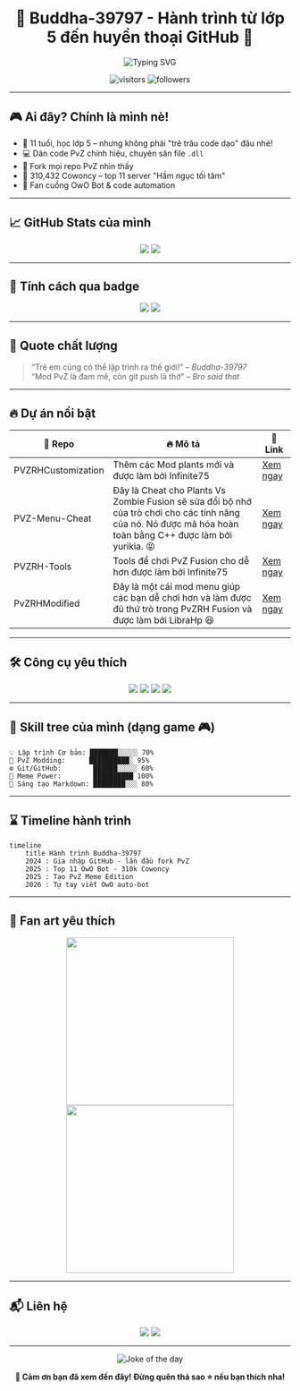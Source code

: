 <h1 align="center">🚀 Buddha-39797 - Hành trình từ lớp 5 đến huyền thoại GitHub 🚀</h1>

<p align="center">
  <img src="https://readme-typing-svg.demolab.com?font=Fira+Code&duration=3500&pause=1000&center=true&width=435&lines=🌱+Code+vì+đam+mê;🔥+PvZ+Modder+tương+lai;🎮+Fan+cứng+OwO+Bot;⭐+Fork+cho+đến+khi+nào+hết+sao" alt="Typing SVG" />
</p>

<p align="center">
  <img src="https://komarev.com/ghpvc/?username=Buddha-39797&style=for-the-badge&color=ff69b4&label=VISITOR+COUNT" alt="visitors" />
  <img src="https://img.shields.io/github/followers/Buddha-39797?style=for-the-badge&color=blueviolet" alt="followers" />
</p>

---

## 🎮 Ai đây? Chính là mình nè!
- 🧠 11 tuổi, học lớp 5 – nhưng không phải "trẻ trâu code dạo" đâu nhé!
- 💻 Dân code PvZ chính hiệu, chuyên săn file `.dll`
- 🔧 Fork mọi repo PvZ nhìn thấy
- 🐄 310,432 Cowoncy – top 11 server "Hầm ngục tối tăm"  
- 🤖 Fan cuồng OwO Bot & code automation

---

## 📈 GitHub Stats của mình

<p align="center">
  <img src="https://github-readme-stats.vercel.app/api?username=Buddha-39797&show_icons=true&theme=dracula&rank_icon=percentile&count_private=true" />
  <img src="https://github-readme-stats.vercel.app/api/top-langs/?username=Buddha-39797&layout=donut&theme=dracula" />
</p>

---

## 🔮 Tính cách qua badge

<p align="center">
  <img src="https://img.shields.io/badge/Tính cách-Đam mê 🌟-red?style=for-the-badge" />
  <img src="https://img.shields.io/badge/Kỹ năng-Code+PvZ-green?style=for-the-badge" />
</p>

---

## 🧠 Quote chất lượng

> “Trẻ em cũng có thể lập trình ra thế giới!” – *Buddha-39797*  
> “Mod PvZ là đam mê, còn git push là thở” – *Bro said that*

---

## 🔥 Dự án nổi bật

| 💾 Repo | 🔥 Mô tả | 📎 Link |
|--------|---------|--------|
| PVZRHCustomization | Thêm các Mod plants mới và được làm bởi Infinite75 | [Xem ngay](https://github.com/Buddha-39797/PVZRHCustomization) |
| PVZ-Menu-Cheat | Đây là Cheat cho Plants Vs Zombie Fusion sẽ sửa đổi bộ nhớ của trò chơi cho các tính năng của nó. Nó được mã hóa hoàn toàn bằng C++ được làm bởi yurikia. 😝 | [Xem ngay](https://github.com/Buddha-39797/PVZ-Menu-Cheat) |
| PVZRH-Tools | Tools để chơi PvZ Fusion cho dễ hơn được làm bởi Infinite75 | [Xem ngay](https://github.com/Buddha-39797/PVZRHTools) |
| PvZRHModified | Đây là một cái mod menu giúp các bạn dễ chơi hơn và làm được đủ thứ trò trong PvZRH Fusion và được làm bởi LibraHp 😆 | [Xem ngay](https://github.com/Buddha-39797/PvZRHModfied) |

---

## 🛠 Công cụ yêu thích

<p align="center">
  <img src="https://img.shields.io/badge/Code-VSCode-blue?style=for-the-badge&logo=visualstudiocode" />
  <img src="https://img.shields.io/badge/System-Windows_11-lightblue?style=for-the-badge&logo=windows11" />
  <img src="https://img.shields.io/badge/OwO-Bot-pink?style=for-the-badge&logo=discord" />
  <img src="https://img.shields.io/badge/Game-PvZ-green?style=for-the-badge&logo=steam" />
</p>

---

## 🧪 Skill tree của mình (dạng game 🎮)

```
💡 Lập trình Cơ bản: ███████░░░░░ 70%
🌿 PvZ Modding:      ██████████░ 95%
⚙️ Git/GitHub:        ██████░░░░░ 60%
🧩 Meme Power:        ██████████ 100%
🎨 Sáng tạo Markdown: ████████░░░ 80%
```

---

## ⌛ Timeline hành trình

```mermaid
timeline
    title Hành trình Buddha-39797
    2024 : Gia nhập GitHub - lần đầu fork PvZ
    2025 : Top 11 OwO Bot - 310k Cowoncy
    2025 : Tạo PvZ Meme Edition
    2026 : Tự tay viết OwO auto-bot
```

---

## 🎨 Fan art yêu thích

<p align="center">
  <img src="https://media.giphy.com/media/26tn33aiTi1jkl6H6/giphy.gif" width="300" />
  <img src="https://media.giphy.com/media/13HgwGsXF0aiGY/giphy.gif" width="300" />
</p>

---

## 📬 Liên hệ

<p align="center">
  <a href="https://discord.gg/tdqznfah3s"><img src="https://img.shields.io/badge/Discord-Hầm_ngục_tối_tăm-7289DA?style=for-the-badge&logo=discord&logoColor=white" /></a>
  <a href="mailto:nguyenminhhuykt2014@gmail.com"><img src="https://img.shields.io/badge/Gmail-BuddhaMail-red?style=for-the-badge&logo=gmail&logoColor=white" /></a>
</p>

---

<p align="center">
  <img src="https://readme-jokes.vercel.app/api?hideBorder" alt="Joke of the day" />
</p>

<p align="center"><b>🌟 Cảm ơn bạn đã xem đến đây! Đừng quên thả sao ⭐ nếu bạn thích nha!</b></p>
